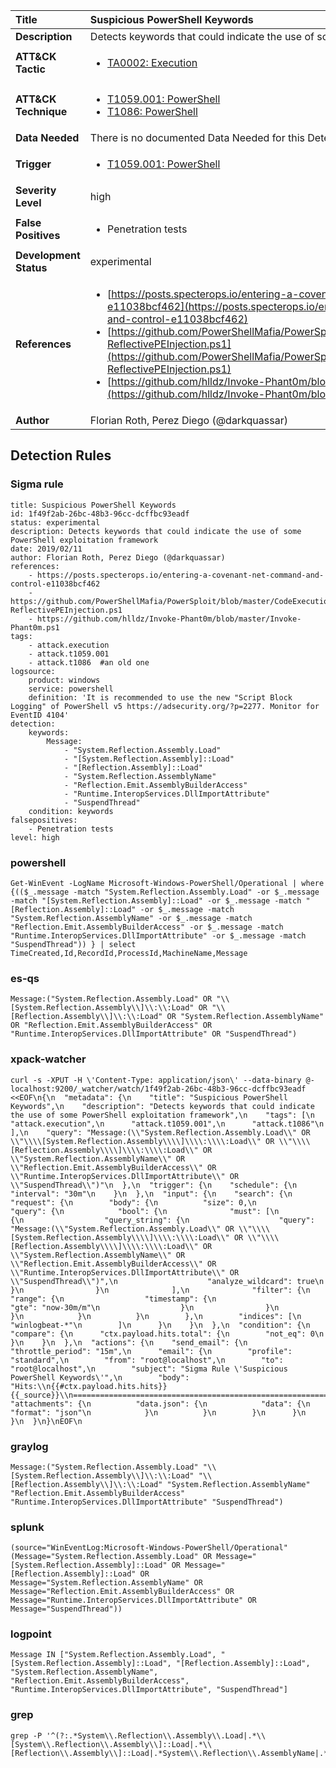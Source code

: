 | Title                    | Suspicious PowerShell Keywords       |
|:-------------------------|:------------------|
| **Description**          | Detects keywords that could indicate the use of some PowerShell exploitation framework |
| **ATT&amp;CK Tactic**    |  <ul><li>[TA0002: Execution](https://attack.mitre.org/tactics/TA0002)</li></ul>  |
| **ATT&amp;CK Technique** | <ul><li>[T1059.001: PowerShell](https://attack.mitre.org/techniques/T1059.001)</li><li>[T1086: PowerShell](https://attack.mitre.org/techniques/T1086)</li></ul>  |
| **Data Needed**          |  There is no documented Data Needed for this Detection Rule yet  |
| **Trigger**              | <ul><li>[T1059.001: PowerShell](../Triggers/T1059.001.md)</li></ul>  |
| **Severity Level**       | high |
| **False Positives**      | <ul><li>Penetration tests</li></ul>  |
| **Development Status**   | experimental |
| **References**           | <ul><li>[https://posts.specterops.io/entering-a-covenant-net-command-and-control-e11038bcf462](https://posts.specterops.io/entering-a-covenant-net-command-and-control-e11038bcf462)</li><li>[https://github.com/PowerShellMafia/PowerSploit/blob/master/CodeExecution/Invoke-ReflectivePEInjection.ps1](https://github.com/PowerShellMafia/PowerSploit/blob/master/CodeExecution/Invoke-ReflectivePEInjection.ps1)</li><li>[https://github.com/hlldz/Invoke-Phant0m/blob/master/Invoke-Phant0m.ps1](https://github.com/hlldz/Invoke-Phant0m/blob/master/Invoke-Phant0m.ps1)</li></ul>  |
| **Author**               | Florian Roth, Perez Diego (@darkquassar) |


## Detection Rules

### Sigma rule

```
title: Suspicious PowerShell Keywords
id: 1f49f2ab-26bc-48b3-96cc-dcffbc93eadf
status: experimental
description: Detects keywords that could indicate the use of some PowerShell exploitation framework
date: 2019/02/11
author: Florian Roth, Perez Diego (@darkquassar)
references:
    - https://posts.specterops.io/entering-a-covenant-net-command-and-control-e11038bcf462
    - https://github.com/PowerShellMafia/PowerSploit/blob/master/CodeExecution/Invoke-ReflectivePEInjection.ps1
    - https://github.com/hlldz/Invoke-Phant0m/blob/master/Invoke-Phant0m.ps1
tags:
    - attack.execution
    - attack.t1059.001
    - attack.t1086  #an old one
logsource:
    product: windows
    service: powershell
    definition: 'It is recommended to use the new "Script Block Logging" of PowerShell v5 https://adsecurity.org/?p=2277. Monitor for EventID 4104'
detection:
    keywords:
        Message:
            - "System.Reflection.Assembly.Load"
            - "[System.Reflection.Assembly]::Load"
            - "[Reflection.Assembly]::Load"
            - "System.Reflection.AssemblyName"
            - "Reflection.Emit.AssemblyBuilderAccess"
            - "Runtime.InteropServices.DllImportAttribute"
            - "SuspendThread"
    condition: keywords
falsepositives:
    - Penetration tests
level: high

```





### powershell
    
```
Get-WinEvent -LogName Microsoft-Windows-PowerShell/Operational | where {(($_.message -match "System.Reflection.Assembly.Load" -or $_.message -match "[System.Reflection.Assembly]::Load" -or $_.message -match "[Reflection.Assembly]::Load" -or $_.message -match "System.Reflection.AssemblyName" -or $_.message -match "Reflection.Emit.AssemblyBuilderAccess" -or $_.message -match "Runtime.InteropServices.DllImportAttribute" -or $_.message -match "SuspendThread")) } | select TimeCreated,Id,RecordId,ProcessId,MachineName,Message
```


### es-qs
    
```
Message:("System.Reflection.Assembly.Load" OR "\\[System.Reflection.Assembly\\]\\:\\:Load" OR "\\[Reflection.Assembly\\]\\:\\:Load" OR "System.Reflection.AssemblyName" OR "Reflection.Emit.AssemblyBuilderAccess" OR "Runtime.InteropServices.DllImportAttribute" OR "SuspendThread")
```


### xpack-watcher
    
```
curl -s -XPUT -H \'Content-Type: application/json\' --data-binary @- localhost:9200/_watcher/watch/1f49f2ab-26bc-48b3-96cc-dcffbc93eadf <<EOF\n{\n  "metadata": {\n    "title": "Suspicious PowerShell Keywords",\n    "description": "Detects keywords that could indicate the use of some PowerShell exploitation framework",\n    "tags": [\n      "attack.execution",\n      "attack.t1059.001",\n      "attack.t1086"\n    ],\n    "query": "Message:(\\"System.Reflection.Assembly.Load\\" OR \\"\\\\[System.Reflection.Assembly\\\\]\\\\:\\\\:Load\\" OR \\"\\\\[Reflection.Assembly\\\\]\\\\:\\\\:Load\\" OR \\"System.Reflection.AssemblyName\\" OR \\"Reflection.Emit.AssemblyBuilderAccess\\" OR \\"Runtime.InteropServices.DllImportAttribute\\" OR \\"SuspendThread\\")"\n  },\n  "trigger": {\n    "schedule": {\n      "interval": "30m"\n    }\n  },\n  "input": {\n    "search": {\n      "request": {\n        "body": {\n          "size": 0,\n          "query": {\n            "bool": {\n              "must": [\n                {\n                  "query_string": {\n                    "query": "Message:(\\"System.Reflection.Assembly.Load\\" OR \\"\\\\[System.Reflection.Assembly\\\\]\\\\:\\\\:Load\\" OR \\"\\\\[Reflection.Assembly\\\\]\\\\:\\\\:Load\\" OR \\"System.Reflection.AssemblyName\\" OR \\"Reflection.Emit.AssemblyBuilderAccess\\" OR \\"Runtime.InteropServices.DllImportAttribute\\" OR \\"SuspendThread\\")",\n                    "analyze_wildcard": true\n                  }\n                }\n              ],\n              "filter": {\n                "range": {\n                  "timestamp": {\n                    "gte": "now-30m/m"\n                  }\n                }\n              }\n            }\n          }\n        },\n        "indices": [\n          "winlogbeat-*"\n        ]\n      }\n    }\n  },\n  "condition": {\n    "compare": {\n      "ctx.payload.hits.total": {\n        "not_eq": 0\n      }\n    }\n  },\n  "actions": {\n    "send_email": {\n      "throttle_period": "15m",\n      "email": {\n        "profile": "standard",\n        "from": "root@localhost",\n        "to": "root@localhost",\n        "subject": "Sigma Rule \'Suspicious PowerShell Keywords\'",\n        "body": "Hits:\\n{{#ctx.payload.hits.hits}}{{_source}}\\n================================================================================\\n{{/ctx.payload.hits.hits}}",\n        "attachments": {\n          "data.json": {\n            "data": {\n              "format": "json"\n            }\n          }\n        }\n      }\n    }\n  }\n}\nEOF\n
```


### graylog
    
```
Message:("System.Reflection.Assembly.Load" "\\[System.Reflection.Assembly\\]\\:\\:Load" "\\[Reflection.Assembly\\]\\:\\:Load" "System.Reflection.AssemblyName" "Reflection.Emit.AssemblyBuilderAccess" "Runtime.InteropServices.DllImportAttribute" "SuspendThread")
```


### splunk
    
```
(source="WinEventLog:Microsoft-Windows-PowerShell/Operational" (Message="System.Reflection.Assembly.Load" OR Message="[System.Reflection.Assembly]::Load" OR Message="[Reflection.Assembly]::Load" OR Message="System.Reflection.AssemblyName" OR Message="Reflection.Emit.AssemblyBuilderAccess" OR Message="Runtime.InteropServices.DllImportAttribute" OR Message="SuspendThread"))
```


### logpoint
    
```
Message IN ["System.Reflection.Assembly.Load", "[System.Reflection.Assembly]::Load", "[Reflection.Assembly]::Load", "System.Reflection.AssemblyName", "Reflection.Emit.AssemblyBuilderAccess", "Runtime.InteropServices.DllImportAttribute", "SuspendThread"]
```


### grep
    
```
grep -P '^(?:.*System\\.Reflection\\.Assembly\\.Load|.*\\[System\\.Reflection\\.Assembly\\]::Load|.*\\[Reflection\\.Assembly\\]::Load|.*System\\.Reflection\\.AssemblyName|.*Reflection\\.Emit\\.AssemblyBuilderAccess|.*Runtime\\.InteropServices\\.DllImportAttribute|.*SuspendThread)'
```



